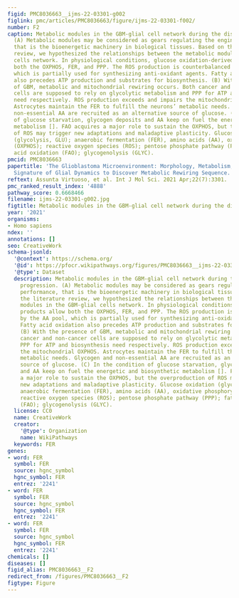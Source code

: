 ```yaml
---
figid: PMC8036663__ijms-22-03301-g002
figlink: pmc/articles/PMC8036663/figure/ijms-22-03301-f002/
number: F2
caption: Metabolic modules in the GBM-glial cell network during the disease progression.
  (A) Metabolic modules may be considered as gears regulating the engine performance,
  that is the bioenergetic machinery in biological tissues. Based on the literature
  review, we hypothesized the relationships between the metabolic modules in the GBM-glial
  cells network. In physiological conditions, glucose oxidation-derived products allow
  both the OXPHOS, FER, and PPP. The ROS production is counterbalanced by the AA pool,
  which is partially used for synthesizing anti-oxidant agents. Fatty acid oxidation
  also precedes ATP production and substrates for biosynthesis. (B) With the presence
  of GBM, metabolic and mitochondrial rewiring occurs. Both cancer and non-cancer
  cells are supposed to rely on glycolytic metabolism and PPP for ATP and biosynthesis
  need respectively. ROS production exceeds and impairs the mitochondrial OXPHOS.
  Astrocytes maintain the FER to fulfill the neurons’ metabolic needs. Glycogen and
  non-essential AA are recruited as an alternative source of glucose. (C) In the condition
  of glucose starvation, glycogen deposits and AA keep on fuel the energetic and biosynthetic
  metabolism []. FAO acquires a major role to sustain the OXPHOS, but the overproduction
  of ROS may trigger new adaptations and maladaptive plasticity. Glucose oxidation
  (glycolysis, GLU); anaerobic fermentation (FER), amino acids (AA), oxidative phosphorylation
  (OXPHOS); reactive oxygen species (ROS); pentose phosphate pathway (PPP); fatty
  acid oxidation (FAO); glycogenolysis (GLYC).
pmcid: PMC8036663
papertitle: 'The Glioblastoma Microenvironment: Morphology, Metabolism, and Molecular
  Signature of Glial Dynamics to Discover Metabolic Rewiring Sequence.'
reftext: Assunta Virtuoso, et al. Int J Mol Sci. 2021 Apr;22(7):3301.
pmc_ranked_result_index: '4888'
pathway_score: 0.6668466
filename: ijms-22-03301-g002.jpg
figtitle: Metabolic modules in the GBM-glial cell network during the disease progression
year: '2021'
organisms:
- Homo sapiens
ndex: ''
annotations: []
seo: CreativeWork
schema-jsonld:
  '@context': https://schema.org/
  '@id': https://pfocr.wikipathways.org/figures/PMC8036663__ijms-22-03301-g002.html
  '@type': Dataset
  description: Metabolic modules in the GBM-glial cell network during the disease
    progression. (A) Metabolic modules may be considered as gears regulating the engine
    performance, that is the bioenergetic machinery in biological tissues. Based on
    the literature review, we hypothesized the relationships between the metabolic
    modules in the GBM-glial cells network. In physiological conditions, glucose oxidation-derived
    products allow both the OXPHOS, FER, and PPP. The ROS production is counterbalanced
    by the AA pool, which is partially used for synthesizing anti-oxidant agents.
    Fatty acid oxidation also precedes ATP production and substrates for biosynthesis.
    (B) With the presence of GBM, metabolic and mitochondrial rewiring occurs. Both
    cancer and non-cancer cells are supposed to rely on glycolytic metabolism and
    PPP for ATP and biosynthesis need respectively. ROS production exceeds and impairs
    the mitochondrial OXPHOS. Astrocytes maintain the FER to fulfill the neurons’
    metabolic needs. Glycogen and non-essential AA are recruited as an alternative
    source of glucose. (C) In the condition of glucose starvation, glycogen deposits
    and AA keep on fuel the energetic and biosynthetic metabolism []. FAO acquires
    a major role to sustain the OXPHOS, but the overproduction of ROS may trigger
    new adaptations and maladaptive plasticity. Glucose oxidation (glycolysis, GLU);
    anaerobic fermentation (FER), amino acids (AA), oxidative phosphorylation (OXPHOS);
    reactive oxygen species (ROS); pentose phosphate pathway (PPP); fatty acid oxidation
    (FAO); glycogenolysis (GLYC).
  license: CC0
  name: CreativeWork
  creator:
    '@type': Organization
    name: WikiPathways
  keywords: FER
genes:
- word: FER
  symbol: FER
  source: hgnc_symbol
  hgnc_symbol: FER
  entrez: '2241'
- word: FER
  symbol: FER
  source: hgnc_symbol
  hgnc_symbol: FER
  entrez: '2241'
- word: FER
  symbol: FER
  source: hgnc_symbol
  hgnc_symbol: FER
  entrez: '2241'
chemicals: []
diseases: []
figid_alias: PMC8036663__F2
redirect_from: /figures/PMC8036663__F2
figtype: Figure
---
```

